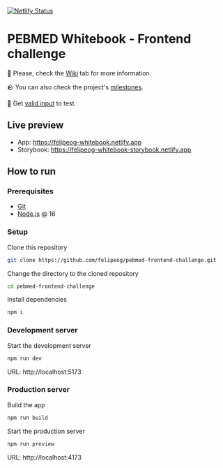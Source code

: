 [![Netlify Status](https://api.netlify.com/api/v1/badges/4076fd6f-b6b5-4567-8b2c-7d44c88553dc/deploy-status)](https://app.netlify.com/sites/felipeog-whitebook/deploys)

# PEBMED Whitebook - Frontend challenge

📖 Please, check the [Wiki](https://github.com/felipeog/pebmed-frontend-challenge/wiki) tab for more information.

🪨 You can also check the project's [milestones](https://github.com/felipeog/pebmed-frontend-challenge/milestones?direction=desc&sort=title&state=open).

🧪 Get [valid input](https://github.com/felipeog/pebmed-frontend-challenge/wiki/Testing-data) to test.

## Live preview

- App: https://felipeog-whitebook.netlify.app
- Storybook: https://felipeog-whitebook-storybook.netlify.app

## How to run

### Prerequisites

- [Git](https://git-scm.com)
- [Node.js](https://nodejs.org) @ 16

### Setup

Clone this repository

```bash
git clone https://github.com/felipeog/pebmed-frontend-challenge.git
```

Change the directory to the cloned repository

```bash
cd pebmed-frontend-challenge
```

Install dependencies

```bash
npm i
```

### Development server

Start the development server

```bash
npm run dev
```

URL: http://localhost:5173

### Production server

Build the app

```bash
npm run build
```

Start the production server

```bash
npm run preview
```

URL: http://localhost:4173
